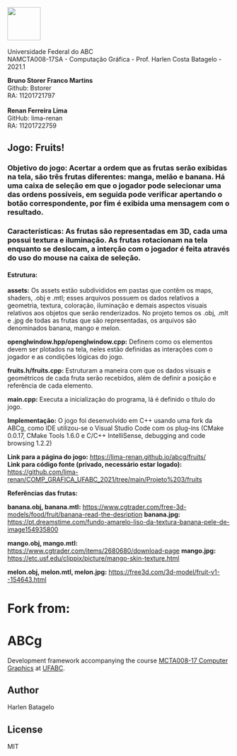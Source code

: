  <img src="https://upload.wikimedia.org/wikipedia/commons/e/ee/Ufabc_logo.png" width="75"/> <br /> <br /> Universidade Federal do ABC <br />
NAMCTA008-17SA - Computação Gráfica - Prof. Harlen Costa Batagelo - 2021.1



**Bruno Storer Franco Martins** <br /> Github: Bstorer <br /> RA: 11201721797 <br /> <br />
**Renan Ferreira Lima** <br /> GitHub: lima-renan	<br /> RA: 11201722759


## Jogo: Fruits! <br />
### Objetivo do jogo: Acertar a ordem que as frutas serão exibidas na tela, são  três frutas diferentes: manga, melão e banana. Há uma caixa de seleção em que o jogador pode selecionar uma das ordens possíveis, em seguida pode verificar apertando o botão correspondente, por fim é exibida uma mensagem com o resultado. <br />
### Características: As frutas são representadas em 3D, cada uma possui textura e iluminação. As frutas rotacionam na tela enquanto se deslocam, a interção com o jogador é feita através do uso do mouse na caixa de seleção. <br />


#### Estrutura: <br />
**assets:** Os assets estão subdivididos em pastas que contêm os maps, shaders, .obj e .mtl; esses arquivos possuem os dados relativos a geometria, textura, coloração, iluminação e demais aspectos visuais relativos aos objetos que serão renderizados. No projeto temos os .obj, .mlt e .jpg de todas as frutas que são representadas, os arquivos são denominados banana, mango e melon.

**openglwindow.hpp/openglwindow.cpp:** Definem como os elementos devem ser plotados na tela, neles estão definidas as interações com o jogador e as condições lógicas do jogo. 

**fruits.h/fruits.cpp:** Estruturam a maneira com que os dados visuais e geométricos de cada fruta serão recebidos, além de definir a posição e referência de cada elemento. 

**main.cpp:** Executa a inicialização do programa, lá é definido o título do jogo.

**Implementação:** O jogo foi desenvolvido em C++ usando uma fork da ABCg, como IDE utilizou-se o Visual Studio Code com os plug-ins (CMake 0.0.17, CMake Tools 1.6.0 e C/C++ IntelliSense, debugging and code browsing 1.2.2)

**Link para a página do jogo:** <https://lima-renan.github.io/abcg/fruits/> <br />
**Link para código fonte (privado, necessário estar logado):**  <https://github.com/lima-renan/COMP_GRAFICA_UFABC_2021/tree/main/Projeto%203/fruits>

**Referências das frutas:** <br />

**banana.obj, banana.mtl:** <https://www.cgtrader.com/free-3d-models/food/fruit/banana-read-the-desription>
**banana.jpg:** <https://pt.dreamstime.com/fundo-amarelo-liso-da-textura-banana-pele-de-image154935800>

**mango.obj, mango.mtl:** <https://www.cgtrader.com/items/2680680/download-page>
**mango.jpg:** <https://etc.usf.edu/clippix/picture/mango-skin-texture.html>

**melon.obj, melon.mtl, melon.jpg:** <https://free3d.com/3d-model/fruit-v1--154643.html>






# Fork from: <br />
# ABCg

Development framework accompanying the course [MCTA008-17 Computer Graphics](http://professor.ufabc.edu.br/~harlen.batagelo/cg/) at [UFABC](https://www.ufabc.edu.br/).

## Author

Harlen Batagelo

## License

MIT
